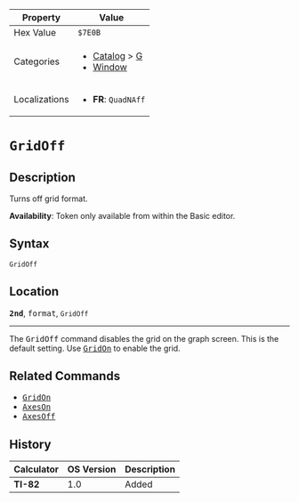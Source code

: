 | Property      | Value |
|---------------|-------|
| Hex Value     | `$7E0B`|
| Categories    | <ul><li>[Catalog](<../categories/Catalog.md>) > [G](<../categories/Catalog.md#G>)</li><li>[Window](<../categories/Window.md>)</li></ul> |
| Localizations | <ul><li><b>FR</b>: `QuadNAff`</li></ul> |

# `GridOff`

## Description
Turns off grid format.


<b>Availability</b>: Token only available from within the Basic editor.

## Syntax
`GridOff`

## Location
<tt><kbd><b>2nd</b></kbd></tt>, <kbd>format</kbd>, `GridOff`
<hr>

The <tt>GridOff</tt> command disables the grid on the graph screen. This is the default setting. Use <tt><a href="GridOn.md">GridOn</a></tt> to enable the grid.

## Related Commands

*   <tt><a href="GridOn.md">GridOn</a></tt>
*   <tt><a href="AxesOn.md">AxesOn</a></tt>
*   <tt><a href="AxesOff.md">AxesOff</a></tt>

## History
| Calculator | OS Version | Description |
|------------|------------|-------------|
| <b>TI-82</b> | 1.0 | Added |


